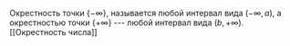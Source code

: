 Окрестность точки $\{ -\infty \}$, называется любой интервал вида $(-\infty,a)$, а окрестностью точки $\{ +\infty \}$ --- любой интервал вида $(b,+\infty)$.
[[Окрестность числа]]
